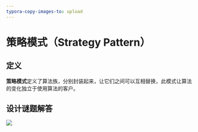 ```yaml
---
typora-copy-images-to: upload
---
```


# 策略模式（Strategy Pattern）

## 定义
**策略模式**定义了算法族，分别封装起来，让它们之间可以互相替换，此模式让算法的变化独立于使用算法的客户。

## 设计谜题解答

![](https://picgo-1300787142.cos.ap-shanghai.myqcloud.com/img/relation.jpg)
